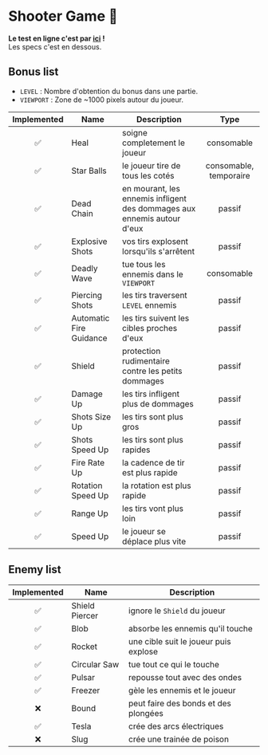 
# Shooter Game 👾

**Le test en ligne c'est par [ici](https://camilleabella.github.io/TypedShooterGame/) !**<br>
Les specs c'est en dessous.

## Bonus list

- `LEVEL` : Nombre d'obtention du bonus dans une partie.
- `VIEWPORT` : Zone de ~1000 pixels autour du joueur.

| Implemented | Name | Description | Type |
|:---:|---|---|:---:|
| ✅ | Heal | soigne completement le joueur | consomable |
| ✅ | Star Balls | le joueur tire de tous les cotés | consomable, temporaire |
| ✅ | Dead Chain | en mourant, les ennemis infligent des dommages aux ennemis autour d'eux | passif |
| ✅ | Explosive Shots | vos tirs explosent lorsqu'ils s'arrêtent | passif |
| ✅ | Deadly Wave | tue tous les ennemis dans le `VIEWPORT` | consomable |
| ✅ | Piercing Shots | les tirs traversent `LEVEL` ennemis | passif |
| ✅ | Automatic Fire Guidance | les tirs suivent les cibles proches d'eux | passif |
| ✅ | Shield | protection rudimentaire contre les petits dommages | passif |
| ✅ | Damage Up | les tirs infligent plus de dommages | passif |
| ✅ | Shots Size Up | les tirs sont plus gros | passif |
| ✅ | Shots Speed Up | les tirs sont plus rapides | passif |
| ✅ | Fire Rate Up | la cadence de tir est plus rapide | passif |
| ✅ | Rotation Speed Up | la rotation est plus rapide | passif |
| ✅ | Range Up | les tirs vont plus loin | passif |
| ✅ | Speed Up | le joueur se déplace plus vite | passif |

## Enemy list

| Implemented | Name | Description |
| :---: | --- | --- |
| ✅ | Shield Piercer | ignore le `Shield` du joueur |
| ✅ | Blob | absorbe les ennemis qu'il touche |
| ✅ | Rocket | une cible suit le joueur puis explose |
| ✅ | Circular Saw | tue tout ce qui le touche |
| ✅ | Pulsar | repousse tout avec des ondes |
| ✅ | Freezer | gèle les ennemis et le joueur |
| ❌ | Bound | peut faire des bonds et des plongées |
| ✅ | Tesla | crée des arcs électriques |
| ❌ | Slug | crée une trainée de poison |
